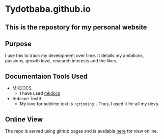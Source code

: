 # Tydotbaba.github.io


## This is the repostory for my personal website


## Purpose

I use this to track my development over time. It details my ambitions, passions, growth level, research interests and the likes.


## Documentaion Tools Used

* MKDOCS
	- I have used [mkdocs](https://www.mkdocs.org/) 
* Sublime Text3
	- My love for sublime text is `:grinning:`. Thus, I used it for all my devs.

## Online View

The repo is served using github pages and is available [here](https://tydotbaba.github.io/) for view online.